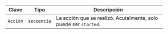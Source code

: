| Clave    | Tipo        | Descripción                                                      |
| -------- | ----------- | ---------------------------------------------------------------- |
| `Acción` | `secuencia` | La acción que se realizó. Acutalmente, solo puede ser `started`. |